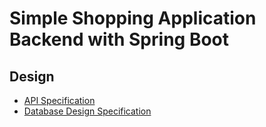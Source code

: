 # Simple Shopping Application Backend with Spring Boot

## Design

- [API Specification](documents/design/api.md)
- [Database Design Specification](documents/design/database.md)




